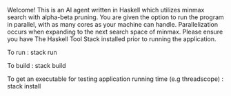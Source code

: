 Welcome! This is an AI agent written in Haskell which utilizes minmax search with alpha-beta pruning. You are given the option to run the program in parallel, with as many cores as your machine can handle. Parallelization occurs when expanding to the next search space of minmax. Please ensure you have The Haskell Tool Stack installed prior to running the application. 

To run : stack run

To build : stack build

To get an executable for testing application running time (e.g threadscope) : stack install
